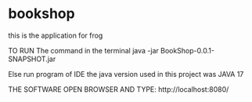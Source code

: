 # bookshop
 this is the application for frog

TO RUN The command in the terminal
java -jar BookShop-0.0.1-SNAPSHOT.jar

Else run program of IDE the java version used in this project was JAVA 17

THE SOFTWARE OPEN BROWSER AND TYPE:
http://localhost:8080/
